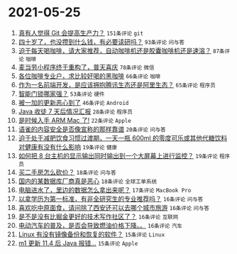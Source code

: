 # 2021-05-25

1. [真有人觉得 Git 会提高生产力？](https://www.v2ex.com/t/779029) `151条评论` `git`
1. [四十岁了，也没攒到什么钱，有必要读研吗？](https://www.v2ex.com/t/778984) `93条评论` `问与答`
1. [迫于每天喝咖啡，请大家推荐，自动咖啡机还是胶囊咖啡机还是速溶？](https://www.v2ex.com/t/779002) `87条评论` `咖啡`
1. [麦当劳小程序终于重构了，普天喜庆](https://www.v2ex.com/t/779012) `78条评论` `微信`
1. [各位咖啡专业户，求比较好喝的黑咖啡](https://www.v2ex.com/t/778985) `66条评论` `咖啡`
1. [作为一名前端开发，是应该拥抱腾讯生态还是阿里生态？](https://www.v2ex.com/t/779070) `65条评论` `程序员`
1. [智能门锁哪家强？](https://www.v2ex.com/t/779053) `53条评论` `硬件`
1. [被一加的更新恶心到了](https://www.v2ex.com/t/778993) `46条评论` `Android`
1. [Java 收徒 7 天后情况汇报](https://www.v2ex.com/t/779074) `28条评论` `程序员`
1. [是时候入手 ARM Mac 了!](https://www.v2ex.com/t/779063) `22条评论` `Apple`
1. [语雀的内容安全是否像宣称的那样靠谱](https://www.v2ex.com/t/779001) `20条评论` `问与答`
1. [迫于处于减肥饮食习惯过渡期，一天一瓶 600ml 的零度可乐或其他代糖饮料对健康有没有什么影响](https://www.v2ex.com/t/779157) `19条评论` `健康`
1. [如何把 8 台主机的显示输出同时输出到一个大屏幕上进行监控？](https://www.v2ex.com/t/779122) `19条评论` `程序员`
1. [买二手房怎么砍价？](https://www.v2ex.com/t/779061) `18条评论` `问与答`
1. [国内的某数据库厂商真是恶心](https://www.v2ex.com/t/779035) `18条评论` `全球工单系统`
1. [电脑进水了，里边的数据怎么拿出来呢？](https://www.v2ex.com/t/779071) `17条评论` `MacBook Pro`
1. [以拿学历为第一标准，有非全研究生的专业推荐吗？](https://www.v2ex.com/t/779086) `16条评论` `问与答`
1. [喜欢吃中原面食，请问除了西安还可以去哪个城市旅游](https://www.v2ex.com/t/779036) `16条评论` `问与答`
1. [是不是没有比掘金更好的技术写作社区了？](https://www.v2ex.com/t/779020) `16条评论` `互联网`
1. [电动汽车的普及，是否会导致燃油价格下降。。](https://www.v2ex.com/t/778991) `16条评论` `汽车`
1. [Linux 有没有镜像备份和恢复的软件？](https://www.v2ex.com/t/779138) `15条评论` `Linux`
1. [m1 更新 11.4 后 Java 报错...](https://www.v2ex.com/t/779062) `15条评论` `Apple`
